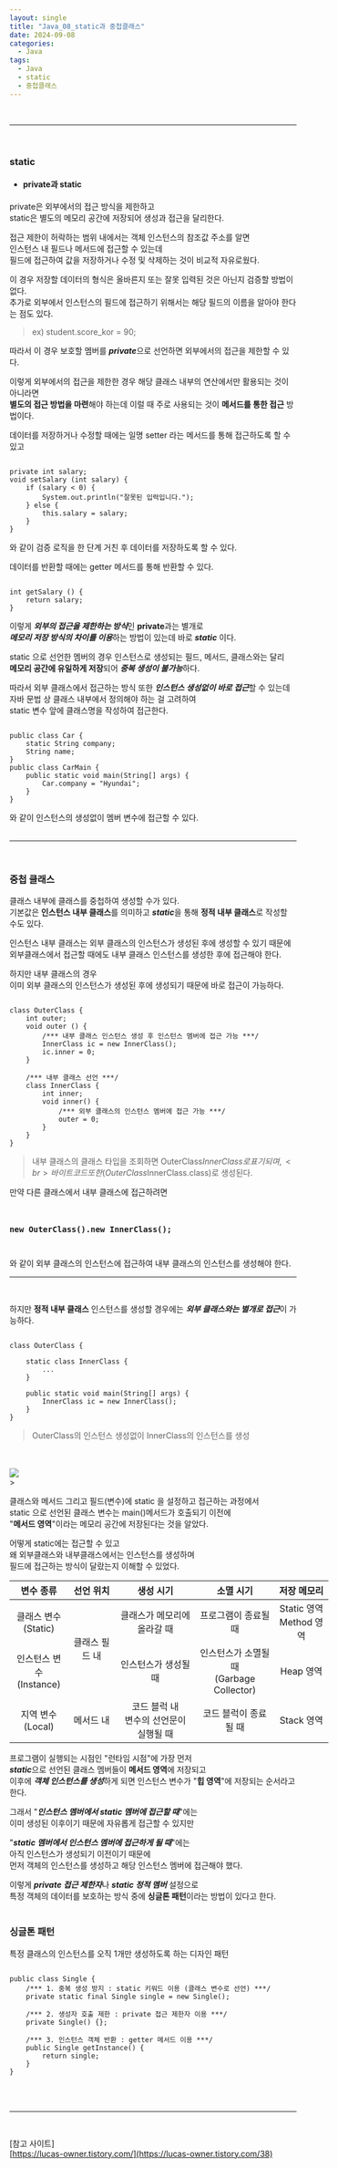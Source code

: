 ```yaml
---
layout: single
title: "Java_08_static과 중첩클래스"
date: 2024-09-08
categories:
  - Java
tags:
  - Java
  - static
  - 중첩클래스
---
```


<br>

---

<br>

### static
- <h4> private과 static </h4>

private은 외부에서의 접근 방식을 제한하고 <br>
static은 별도의 메모리 공간에 저장되어 생성과 접근을 달리한다. <br>

접근 제한이 허락하는 범위 내에서는 객체 인스턴스의 참조값 주소를 알면 <br>
인스턴스 내 필드나 메서드에 접근할 수 있는데 <br>
필드에 접근하여 값을 저장하거나 수정 및 삭제하는 것이 비교적 자유로웠다. <br>

이 경우 저장할 데이터의 형식은 올바른지 또는 잘못 입력된 것은 아닌지 검증할 방법이 없다.  <br>
추가로 외부에서 인스턴스의 필드에 접근하기 위해서는 해당 필드의 이름을 알아야 한다는 점도 있다. <br>
> ex) student.score_kor = 90; 

따라서 이 경우 보호할 멤버를 ***private***으로 선언하면 외부에서의 접근을 제한할 수 있다. <br>

이렇게 외부에서의 접근을 제한한 경우 해당 클래스 내부의 연산에서만 활용되는 것이 아니라면  <br>
**별도의 접근 방법을 마련**해야 하는데 이럴 때 주로 사용되는 것이 **메서드를 통한 접근** 방법이다.  <br>

데이터를 저장하거나 수정할 때에는 일명 setter 라는 메서드를 통해 접근하도록 할 수 있고
<pre><code>
private int salary;
void setSalary (int salary) {
    if (salary < 0) {
        System.out.println("잘못된 입력입니다.");
    } else {
        this.salary = salary;
    }
}
</code></pre>
와 같이 검증 로직을 한 단계 거친 후 데이터를 저장하도록 할 수 있다. <br>


데이터를 반환할 때에는 getter 메서드를 통해 반환할 수 있다.
<pre><code>
int getSalary () {
    return salary;
}
</code></pre>



이렇게 ***외부의 접근을 제한하는 방식***인 **private**과는 별개로 <br>
***메모리 저장 방식의 차이를 이용***하는 방법이 있는데 바로 ***static*** 이다. <br>

static 으로 선언한 멤버의 경우 인스턴스로 생성되는 필드, 메서드, 클래스와는 달리 <br>
**메모리 공간에 유일하게 저장**되어 ***중복 생성이 불가능***하다. <br>

따라서 외부 클래스에서 접근하는 방식 또한 ***인스턴스 생성없이 바로 접근***할 수 있는데 <br>
자바 문법 상 클래스 내부에서 정의해야 하는 걸 고려하여 <br>
static 변수 앞에 클래스명을 작성하여 접근한다. <br>

<pre><code>
public class Car {
    static String company;
    String name;
}
public class CarMain {
    public static void main(String[] args) {
        Car.company = "Hyundai";
    }
}
</code></pre>
와 같이 인스턴스의 생성없이 멤버 변수에 접근할 수 있다. <br>
<br>

--- 
<br>

### 중첩 클래스

클래스 내부에 클래스를 중첩하여 생성할 수가 있다. <br>
기본값은 **인스턴스 내부 클래스**를 의미하고 ***static***을 통해 **정적 내부 클래스**로 작성할 수도 있다. <br>

인스턴스 내부 클래스는 외부 클래스의 인스턴스가 생성된 후에 생성할 수 있기 때문에 <br>
외부클래스에서 접근할 때에도 내부 클래스 인스턴스를 생성한 후에 접근해야 한다. <br>

하지만 내부 클래스의 경우 <br> 
이미 외부 클래스의 인스턴스가 생성된 후에 생성되기 때문에 바로 접근이 가능하다. <br>

<pre><code>
class OuterClass {
    int outer;
    void outer () {
        /*** 내부 클래스 인스턴스 생성 후 인스턴스 멤버에 접근 가능 ***/
        InnerClass ic = new InnerClass();
        ic.inner = 0;
    }

    /*** 내부 클래스 선언 ***/
    class InnerClass {
        int inner;
        void inner() {
            /*** 외부 클래스의 인스턴스 멤버에 접근 가능 ***/
            outer = 0;
        }
    }
}
</code></pre>
> 내부 클래스의 클래스 타입을 조회하면 OuterClass$InnerClass로 표기 되며, <br> 
바이트코드 또한 (OuterClass$InnerClass.class)로 생성된다.


만약 다른 클래스에서 내부 클래스에 접근하려면 
<pre><code>
<h3>new OuterClass().new InnerClass();</h3>
</code></pre>

와 같이 외부 클래스의 인스턴스에 접근하여 내부 클래스의 인스턴스를 생성해야 한다. <br>
<hr>
<br>

하지만 **정적 내부 클래스** 인스턴스를 생성할 경우에는 ***외부 클래스와는 별개로 접근***이 가능하다. <br>

<pre><code>
class OuterClass {

    static class InnerClass { 
        ...
    }

    public static void main(String[] args) {
        InnerClass ic = new InnerClass();
    }
}
</code></pre>
> OuterClass의 인스턴스 생성없이 InnerClass의 인스턴스를 생성

<br>


<br>
<div class="image-container">
    <img class="image-medium" src="/assets/image/JVM_Memory_Static_Heap_Stack.png">
</div>
> 

클래스와 메서드 그리고 필드(변수)에 static 을 설정하고 접근하는 과정에서 <br>
static 으로 선언된 클래스 변수는 main()메서드가 호출되기 이전에 <br>
"**메서드 영역**"이라는 메모리 공간에 저장된다는 것을 알았다. <br>

어떻게 static에는 접근할 수 있고 <br>
왜 외부클래스와 내부클래스에서는 인스턴스를 생성하며 <br>
필드에 접근하는 방식이 달랐는지 이해할 수 있었다. <br>

<style>
    table {
        width: 35rem;
    }
    th, td {
        text-align: center
    }
</style>

<table>
    <thead>
        <tr>
            <th>변수 종류</th>
            <th>선언 위치</th>
            <th>생성 시기</th>
            <th>소멸 시기</th>
            <th>저장 메모리</th>
        </tr>
    </thead>
    <tbody>
        <tr>
            <td>클래스 변수<br>(Static)</td>
            <td rowspan="2">클래스 필드 내</td>
            <td>클래스가 메모리에 올라갈 때</td>
            <td>프로그램이 종료될 때</td>
            <td>Static 영역<br>Method 영역</td>
        </tr>
        <tr>
            <td>인스턴스 변수<br>(Instance)</td>
            <!-- <td></td> -->
            <td>인스턴스가 생성될 때</td>
            <td>인스턴스가 소멸될 때 <br>(Garbage Collector)</td>
            <td>Heap 영역</td>
        </tr>
        <tr>
            <td>지역 변수<br>(Local)</td>
            <td>메서드 내</td>
            <td>코드 블럭 내 <br>변수의 선언문이 실행될 때</td>
            <td>코드 블럭이 종료될 때</td>
            <td>Stack 영역</td>
        </tr>
    </tbody>
</table>



프로그램이 실행되는 시점인 "런타임 시점"에 가장 먼저 <br>
***static***으로 선언된 클래스 멤버들이 **메서드 영역**에 저장되고 <br>
이후에 ***객체 인스턴스를 생성***하게 되면 인스턴스 변수가 "**힙 영역**"에 저장되는 순서라고 한다. <br>

그래서 "***인스턴스 멤버에서 static 멤버에 접근할 때***"에는 <br>
이미 생성된 이후이기 때문에 자유롭게 접근할 수 있지만 <br>

"***static 멤버에서 인스턴스 멤버에 접근하게 될 때***"에는 <br>
아직 인스턴스가 생성되기 이전이기 때문에 <br>
먼저 객체의 인스턴스를 생성하고 해당 인스턴스 멤버에 접근해야 했다. <br>

이렇게 ***private 접근 제한자***나 ***static 정적 멤버*** 설정으로 <br>
특정 객체의 데이터를 보호하는 방식 중에 **싱글톤 패턴**이라는 방법이 있다고 한다.<br>
<br>

### 싱글톤 패턴
특정 클래스의 인스턴스를 오직 1개만 생성하도록 하는 디자인 패턴 <br>
<pre><code>
public class Single {
    /*** 1. 중복 생성 방지 : static 키워드 이용 (클래스 변수로 선언) ***/
    private static final Single single = new Single();

    /*** 2. 생성자 호출 제한 : private 접근 제한자 이용 ***/
    private Single() {};

    /*** 3. 인스턴스 객체 반환 : getter 메서드 이용 ***/
    public Single getInstance() {
        return single;
    }
}
</code></pre>
<br>




<br>
<hr>
<br>

[참고 사이트]<br>
[https://lucas-owner.tistory.com/](https://lucas-owner.tistory.com/38)
